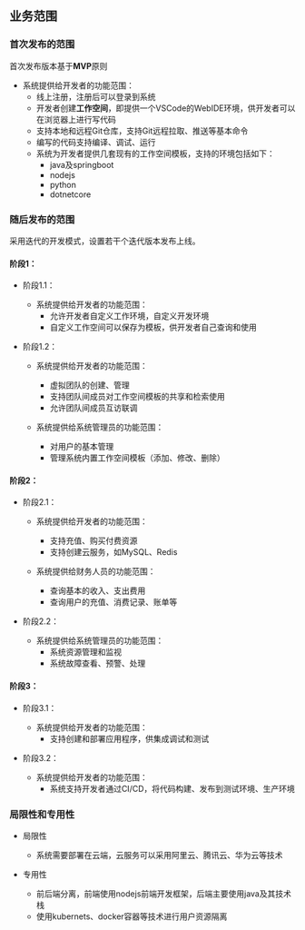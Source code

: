 ## 业务范围

### 首次发布的范围

首次发布版本基于**MVP**原则

- 系统提供给开发者的功能范围：
  - 线上注册，注册后可以登录到系统
  - 开发者创建**工作空间**，即提供一个VSCode的WebIDE环境，供开发者可以在浏览器上进行写代码
  - 支持本地和远程Git仓库，支持Git远程拉取、推送等基本命令
  - 编写的代码支持编译、调试、运行
  - 系统为开发者提供几套现有的工作空间模板，支持的环境包括如下：
    - java及springboot
    - nodejs
    - python
    - dotnetcore

### 随后发布的范围
采用迭代的开发模式，设置若干个迭代版本发布上线。

#### 阶段1：
- 阶段1.1：
  - 系统提供给开发者的功能范围：
    - 允许开发者自定义工作环境，自定义开发环境
    - 自定义工作空间可以保存为模板，供开发者自己查询和使用

- 阶段1.2：
  - 系统提供给开发者的功能范围：
    - 虚拟团队的创建、管理
    - 支持团队间成员对工作空间模板的共享和检索使用
    - 允许团队间成员互访联调

  - 系统提供给系统管理员的功能范围：
    - 对用户的基本管理
    - 管理系统内置工作空间模板（添加、修改、删除）

#### 阶段2：
- 阶段2.1：
  - 系统提供给开发者的功能范围：
    - 支持充值、购买付费资源
    - 支持创建云服务，如MySQL、Redis

  - 系统提供给财务人员的功能范围：
    - 查询基本的收入、支出费用
    - 查询用户的充值、消费记录、账单等

- 阶段2.2：
  - 系统提供给系统管理员的功能范围：
    - 系统资源管理和监视
    - 系统故障查看、预警、处理

#### 阶段3：
- 阶段3.1：
  - 系统提供给开发者的功能范围：
    - 支持创建和部署应用程序，供集成调试和测试

- 阶段3.2：
  - 系统提供给开发者的功能范围：
    - 系统支持开发者通过CI/CD，将代码构建、发布到测试环境、生产环境

### 局限性和专用性
- 局限性
  - 系统需要部署在云端，云服务可以采用阿里云、腾讯云、华为云等技术

- 专用性
  - 前后端分离，前端使用nodejs前端开发框架，后端主要使用java及其技术栈
  - 使用kubernets、docker容器等技术进行用户资源隔离